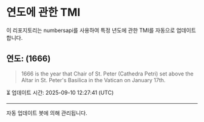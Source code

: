 
# 연도에 관한 TMI

이 리포지토리는 numbersapi를 사용하여 특정 년도에 관한 TMI를 자동으로 업데이트합니다.

## 연도: (1666)
> 1666 is the year that Chair of St. Peter (Cathedra Petri) set above the Altar in St. Peter's Basilica in the Vatican on January 17th.

⏳ 업데이트 시간: 2025-09-10 12:27:41 (UTC)

---
자동 업데이트 봇에 의해 관리됩니다.
